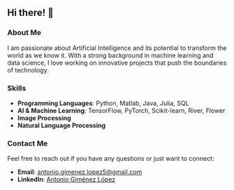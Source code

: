 ## Hi there! 👋

### About Me
I am passionate about Artificial Intelligence and its potential to transform the world as we know it. With a strong background in machine learning and data science, I love working on innovative projects that push the boundaries of technology.

### Skills
- **Programming Languages**: Python, Matlab, Java, Julia, SQL
- **AI & Machine Learning**: TensorFlow, PyTorch, Scikit-learn, River, Flower
- **Image Processing**
- **Natural Language Processing**

### Contact Me
Feel free to reach out if you have any questions or just want to connect:
- **Email**: antonio.gimenez.lopez5@gmail.com
- **LinkedIn**: [Antonio Giménez López](www.linkedin.com/in/antonio-giménez-lópez)

